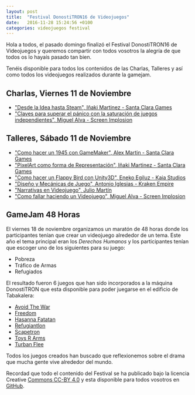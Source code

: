 ```yaml
---
layout: post
title:  "Festival DonostiTRON16 de Videojuegos"
date:   2016-11-28 15:24:56 +0100
categories: videojuegos festival
---
```

Hola a todos, el pasado domingo finalizó el Festival DonostiTRON16 de Videojuegos y queremos compartir con todos vosotros la alegría de que todos os lo hayaís pasado tan bien.

Tenéis disponible para todos los contenidos de las Charlas, Talleres y así como todos los videojuegos realizados durante la gamejam.

Charlas, Viernes 11 de Noviembre 
--------------------------------
  * ["Desde la Idea hasta Steam", Iñaki Martinez - Santa Clara Games](https://github.com/donostitron/DonostiTRON16/raw/master/0_Charlas/Desde_Idea_hasta_Steam-SCG.pdf)
  * ["Claves para superar el pánico con la saturación de juegos independientes", Miguel Alva - Screen Implosion](https://github.com/donostitron/DonostiTRON16/raw/master/0_Charlas/Claves_superar_panico_saturacion_juegos_independientes-ScreenImplosion.pdf) 


Talleres, Sábado 11 de Noviembre 
--------------------------------
 * ["Como hacer un 1945 con GameMaker", Alex Martin - Santa Clara Games](https://github.com/donostitron/DonostiTRON16/raw/master/1_Talleres/GameMaker-SCG.zip)
 * ["PixelArt como forma de Representación", Iñaki Martinez - Santa Clara Games](https://github.com/donostitron/DonostiTRON16/raw/master/1_Talleres/PixelArt-SCG.pdf)
 * ["Como hacer un Flappy Bird con Unity3D", Eneko Egiluz - Kaia Studios](https://github.com/donostitron/DonostiTRON16/raw/master/1_Talleres/Unity3D-Eneko.zip)
 * ["Diseño y Mecánicas de Juego", Antonio Iglesias - Kraken Empire](https://github.com/donostitron/DonostiTRON16/raw/master/1_Talleres/Mecanicas_de_Juego-Antonio.pdf)
 * ["Narrativas en Videojuego", Julio Martín](https://github.com/donostitron/DonostiTRON16/raw/master/1_Talleres/Narrativas_en_Videojuegos-Julio.pdf)
 * ["Como fallar haciendo un Videojuego", Miguel Alva - Screen Implosion](https://github.com/donostitron/DonostiTRON16/raw/master/1_Talleres/Como_fallar_haciendo_un_juego-Miguel.pdf)


GameJam 48 Horas
----------------
El viernes 18 de noviembre organizamos un maratón de 48 horas donde los participantes tenían que crear un videojuego alrededor de un tema. Este año el tema principal eran los *Derechos Humanos* y los participantes tenían que escoger uno de los siguientes para su juego:

 * Pobreza
 * Tráfico de Armas
 * Refugiados

El resultado fueron 6 juegos que han sido incorporados a la máquina DonostiTRON que esta disponible para poder juegarse en el edificio de Tabakalera:

 * [Avoid The War](https://github.com/donostitron/DonostiTRON16/tree/master/2_Gamejam/Avoid_The_War)
 * [Freedom](https://github.com/donostitron/DonostiTRON16/tree/master/2_Gamejam/Freedom)
 * [Hasanna Fatatan](https://github.com/donostitron/DonostiTRON16/tree/master/2_Gamejam/Hasanna_Fatatan)
 * [Refugiantlon](https://github.com/donostitron/DonostiTRON16/tree/master/2_Gamejam/Refugiatlon)
 * [Scapetron](https://github.com/donostitron/DonostiTRON16/tree/master/2_Gamejam/Scapetron)
 * [Toys R Arms](https://github.com/donostitron/DonostiTRON16/tree/master/2_Gamejam/Toys_R_Arms)
 * [Turban Flee](https://github.com/donostitron/DonostiTRON16/tree/master/2_Gamejam/TurbanFlee)

Todos los juegos creados han buscado que reflexionemos sobre el drama que mucha gente vive alrededor del mundo. 

Recordad que todo el contenido del Festival se ha publicado bajo la licencia Creative [Commons CC-BY 4.0][CCBY40] y esta disponible para todos vosotros en [GitHub].


[GitHub]: https://github.com/donostitron/DonostiTRON16
[CCBY40]: https://creativecommons.org/licenses/by/4.0/
